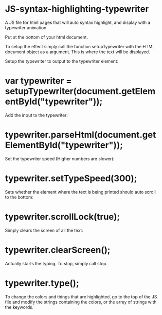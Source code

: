 # JS-syntax-highlighting-typewriter
A JS file for html pages that will auto syntax highlight, and display with a typewriter animation

Put <script type="text/javascript" src="typewriter.js"></script> at the bottom of your html document.

To setup the effect simply call the function setupTypewriter with the HTML document object as a argument.
This is where the text will be displayed.

Setup the typewriter to output to the typewriter element:

# var typewriter = setupTypewriter(document.getElementById("typewriter"));

Add the input to the typewriter:

# typewriter.parseHtml(document.getElementById("typewriter"));

Set the typewriter speed (Higher numbers are slower):

# typewriter.setTypeSpeed(300);

Sets whether the element where the text is being printed should auto scroll to the bottom:

# typewriter.scrollLock(true);

Simply clears the screen of all the text:

# typewriter.clearScreen();

Actually starts the typing. To stop, simply call stop.

# typewriter.type();

To change the colors and things that are highlighted, go to the top of the JS file and modify the strings containing the colors, or the
array of strings with the keywords.
